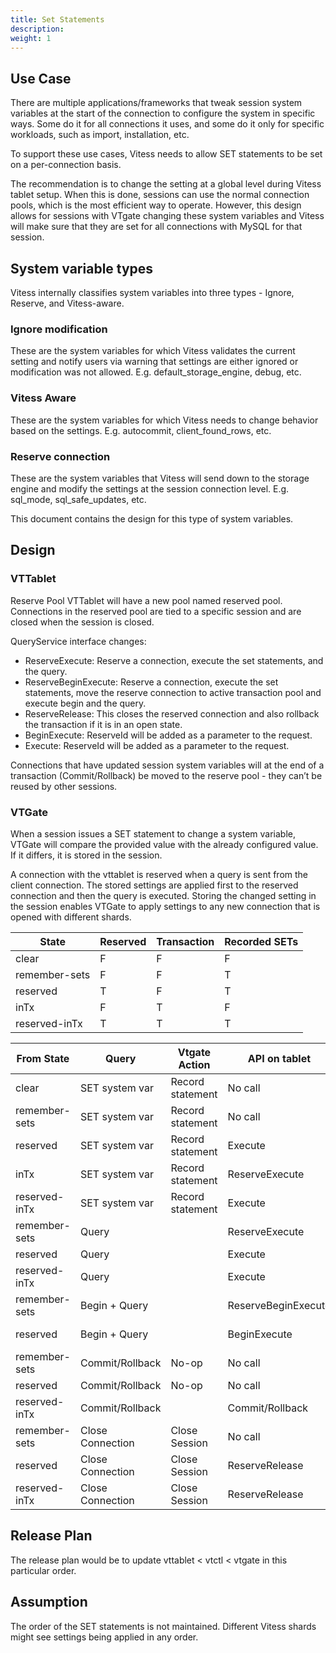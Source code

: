 ```yaml
---
title: Set Statements
description:
weight: 1
---
```


## Use Case
There are multiple applications/frameworks that tweak session system variables at the start of the connection to configure the system in specific ways. Some do it for all connections it uses, and some do it only for specific workloads, such as import, installation, etc.

To support these use cases, Vitess needs to allow SET statements to be set on a per-connection basis.

The recommendation is to change the setting at a global level during Vitess tablet setup. When this is done, sessions can use the normal connection pools, which is the most efficient way to operate. However, this design allows for sessions with VTgate changing these system variables and Vitess will make sure that they are set for all connections with MySQL for that session.

## System variable types
Vitess internally classifies system variables into three types - Ignore, Reserve, and Vitess-aware.

### Ignore modification
These are the system variables for which Vitess validates the current setting and notify users via warning that settings are either ignored or modification was not allowed. E.g. default_storage_engine, debug, etc.

### Vitess Aware
These are the system variables for which Vitess needs to change behavior based on the settings. E.g. autocommit, client_found_rows, etc.

### Reserve connection
These are the system variables that Vitess will send down to the storage engine and modify the settings at the session connection level. E.g. sql_mode, sql_safe_updates, etc.

This document contains the design for this type of system variables.

## Design
### VTTablet
Reserve Pool
VTTablet will have a new pool named reserved pool. Connections in the reserved pool are tied to a specific session and are closed when the session is closed.

QueryService interface changes:
* ReserveExecute: Reserve a connection, execute the set statements, and the query.
* ReserveBeginExecute: Reserve a connection, execute the set statements, move the reserve connection to active transaction pool and execute begin and the query.
* ReserveRelease: This closes the reserved connection and also rollback the transaction if it is in an open state.
* BeginExecute: ReserveId will be added as a parameter to the request.
* Execute: ReserveId will be added as a parameter to the request.

Connections that have updated session system variables will at the end of a transaction (Commit/Rollback) be moved to the reserve pool - they can’t be reused by other sessions.

### VTGate
When a session issues a SET statement to change a system variable, VTGate will compare the provided value with the already configured value. If it differs, it is stored in the session.

A connection with the vttablet is reserved when a query is sent from the client connection. The stored settings are applied first to the reserved connection and then the query is executed.
Storing the changed setting in the session enables VTGate to apply settings to any new connection that is opened with different shards.

State | Reserved | Transaction | Recorded SETs
-- | -- | -- | --
clear | F | F | F
remember-sets | F | F | T
reserved | T | F | T
inTx | F | T | F
reserved-inTx | T | T | T

From State | Query | Vtgate Action | API on tablet | To State
-- | -- | -- | -- | --
clear | SET system var | Record statement | No call | remember-sets
remember-sets | SET system var | Record statement | No call | remember-sets
reserved | SET system var | Record statement | Execute | reserved
inTx | SET system var | Record statement | ReserveExecute | reserved-inTx
reserved-inTx | SET system var | Record statement | Execute | reserved-inTx
remember-sets | Query |   | ReserveExecute | reserved
reserved | Query |   | Execute | reserved
reserved-inTx | Query |   | Execute | reserved-inTx
remember-sets | Begin + Query |   | ReserveBeginExecute | reserved-inTx
reserved | Begin + Query |   | BeginExecute | reserved-inTx
remember-sets | Commit/Rollback | No-op | No call | remember-sets
reserved | Commit/Rollback | No-op | No call | reserved
reserved-inTx | Commit/Rollback |   | Commit/Rollback | reserved
remember-sets | Close Connection | Close Session | No call | clear
reserved | Close Connection | Close Session | ReserveRelease | clear
reserved-inTx | Close Connection | Close Session | ReserveRelease | clear

## Release Plan
The release plan would be to update vttablet < vtctl < vtgate in this particular order.

## Assumption
The order of the SET statements is not maintained. Different Vitess shards might see settings being applied in any order.
